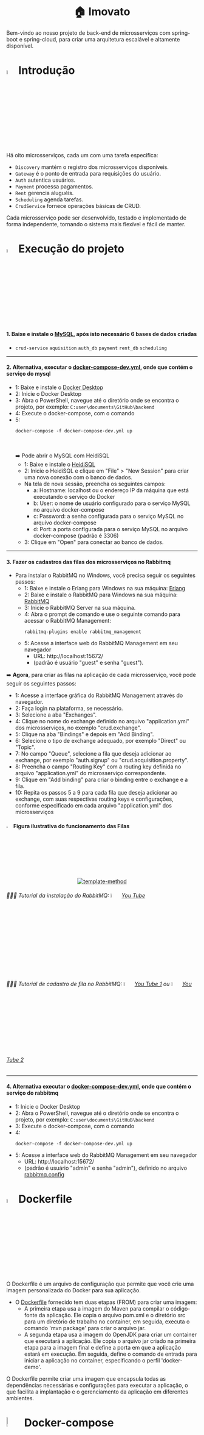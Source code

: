 <p align="center">
  <h1 align="center">🏠 Imovato</h1>
</p>
Bem-vindo ao nosso projeto de back-end de microsserviços com spring-boot e spring-cloud, para criar uma arquitetura escalável e altamente disponível. 

# <img src="https://user-images.githubusercontent.com/94808306/218839320-ff26eaec-7b62-4513-ad88-caaafe760f97.png" width="5%" style="display: inline-block;"> Introdução

Há oito microsserviços, cada um com uma tarefa específica:
  - `Discovery` mantém o registro dos microsserviços disponíveis.
  - `Gateway` é o ponto de entrada para requisições do usuário.
  - `Auth` autentica usuários.
  - `Payment` processa pagamentos.
  - `Rent` gerencia aluguéis.
  - `Scheduling` agenda tarefas.
  - `CrudService` fornece operações básicas de CRUD.
  
Cada microsserviço pode ser desenvolvido, testado e implementado de forma independente, tornando o sistema mais flexível e fácil de manter.

# <img src="https://user-images.githubusercontent.com/94808306/218839785-2a2e5f36-08e1-4d83-a977-db529e1cdfcc.png" width="5%" style="display: inline-block;"> Execução do projeto
#### 1. Baixe e instale o [MySQL](https://www.mysql.com/downloads/), após isto necessário 6 bases de dados criadas
 - `crud-service` `aquisition` `auth_db` `payment` `rent_db` `scheduling`
<hr>

#### 2. **Alternativa**, executar o [docker-compose-dev.yml](https://github.com/Imovato/backend/blob/master/docker-compose-dev.yml), onde que contém o serviço do mysql
- 1: Baixe e instale o [Docker Desktop](https://www.docker.com/products/docker-desktop/)
- 2: Inicie o Docker Desktop
- 3: Abra o PowerShell, navegue até o diretório onde se encontra o projeto, por exemplo: `C:user\documents\GitHub\backend`
- 4: Execute o docker-compose, com o comando
- 5: 
   ```
   docker-compose -f docker-compose-dev.yml up
   ```
   <br></br>
➡️ Pode abrir o MySQL com HeidiSQL
    - 1: Baixe e instale o [HeidiSQL](https://www.heidisql.com/download.php.)
    - 2: Inicie o HeidiSQL e clique em "File" > "New Session" para criar uma nova conexão com o banco de dados.
    - Na tela de nova sessão, preencha os seguintes campos:
        - a: Hostname: localhost ou o endereço IP da máquina que está executando o serviço do Docker
        - b: User: o nome de usuário configurado para o serviço MySQL no arquivo docker-compose
        - c: Password: a senha configurada para o serviço MySQL no arquivo docker-compose
        - d: Port: a porta configurada para o serviço MySQL no arquivo docker-compose (padrão é 3306)
    - 3: Clique em "Open" para conectar ao banco de dados.
<hr>
        
#### 3. Fazer os cadastros das filas dos microsserviços no Rabbitmq
- Para instalar o RabbitMQ no Windows, você precisa seguir os seguintes passos:
    - 1: Baixe e instale o Erlang para Windows na sua máquina: [Erlang](https://www.erlang.org/downloads)
    - 2: Baixe e instale o RabbitMQ para Windows na sua máquina: [RabbitMQ](https://www.rabbitmq.com/download.html)
    - 3: Inicie o RabbitMQ Server na sua máquina.
    - 4: Abra o prompt de comando e use o seguinte comando para acessar o RabbitMQ Management:
        ```
        rabbitmq-plugins enable rabbitmq_management
        ```
    - 5: Acesse a interface web do RabbitMQ Management em seu navegador
    	- URL: http://localhost:15672/ 
    	- (padrão é usuário "guest" e senha "guest").
    
➡️ **Agora**, para criar as filas na aplicação de cada microsserviço, você pode seguir os seguintes passos:
   - 1: Acesse a interface gráfica do RabbitMQ Management através do navegador.
   - 2: Faça login na plataforma, se necessário.
   - 3: Selecione a aba "Exchanges".
   - 4: Clique no nome do exchange definido no arquivo "application.yml" dos microsserviços, no exemplo "crud.exchange".
   - 5: Clique na aba "Bindings" e depois em "Add Binding".
   - 6: Selecione o tipo de exchange adequado, por exemplo "Direct" ou "Topic".
   - 7: No campo "Queue", selecione a fila que deseja adicionar ao exchange, por exemplo "auth.signup" ou "crud.acquisition.property".
   - 8: Preencha o campo "Routing Key" com a routing key definida no arquivo "application.yml" do microsserviço correspondente.
   - 9: Clique em "Add binding" para criar o binding entre o exchange e a fila.
   - 10: Repita os passos 5 a 9 para cada fila que deseja adicionar ao exchange, com suas respectivas routing keys e configurações, conforme especificado em cada arquivo "application.yml" dos microsserviços

#### <img src="https://user-images.githubusercontent.com/94808306/218846508-c0f8b682-8706-41d7-be28-93bfbe2dbfa8.png" width="3%" style="display: inline-block;"> Figura ilustrativa do funcionamento das Filas
<p align="center">
  <a href="https://github.com/SamuelModesto">
      <img alt="template-method" src="https://github.com/SamuelModesto/Imagens/blob/master/Imagens%20Imovato/ImovatoFilas.jpeg" />
  </a>
</p>

###### 👨🏻‍🏫 Tutorial da instalação do RabbitMQ: <img src="https://user-images.githubusercontent.com/94808306/218837983-d1203bee-b386-46f1-8d6f-44e47a5c66de.png" width="5%" style="display: inline-block;"> [You Tube](https://youtu.be/PESoVKv0Spo)
###### 👨🏻‍🏫 Tutorial de cadastro de fila no RabbitMQ: <img src="https://user-images.githubusercontent.com/94808306/218837983-d1203bee-b386-46f1-8d6f-44e47a5c66de.png" width="5%" style="display: inline-block;"> [You Tube 1](https://youtu.be/SzcvuHjRJKE) ou <img src="https://user-images.githubusercontent.com/94808306/218837983-d1203bee-b386-46f1-8d6f-44e47a5c66de.png" width="5%" style="display: inline-block;"> [You Tube 2](https://youtube.com/playlist?list=PLZTjHbp2Y7809w3PLM0UE_LgQq6vk49q0)

<hr>

#### 4. **Alternativa** executar o [docker-compose-dev.yml](https://github.com/Imovato/backend/blob/master/docker-compose-dev.yml), onde que contém o serviço do rabbitmq
   - 1: Inicie o Docker Desktop
   - 2: Abra o PowerShell, navegue até o diretório onde se encontra o projeto, por exemplo: `C:user\documents\GitHuB\backend`
   - 3: Execute o docker-compose, com o comando
   - 4: 
       ```
       docker-compose -f docker-compose-dev.yml up
       ```
   - 5: Acesse a interface web do RabbitMQ Management em seu navegador 
       - URL: http://localhost:15672/ 
       - (padrão é usuário "admin" e senha "admin"), definido no arquivo [rabbitmq.config](https://github.com/Imovato/backend/blob/master/rabbitmq.config)

# <img src="https://user-images.githubusercontent.com/94808306/218842555-9f2cfa9b-66db-4129-9d03-ee7a112cff73.png" width="5%" style="display: inline-block;"> Dockerfile
O Dockerfile é um arquivo de configuração que permite que você crie uma imagem personalizada do Docker para sua aplicação.
- O [Dockerfile](https://github.com/Imovato/backend/blob/master/CrudService/Dockerfile) fornecido tem duas etapas (FROM) para criar uma imagem:
	- A primeira etapa usa a imagem do Maven para compilar o código-fonte da aplicação. Ele copia o arquivo pom.xml e o diretório src para um diretório de trabalho no container, em seguida, executa o comando 'mvn package' para criar o arquivo jar.
	- A segunda etapa usa a imagem do OpenJDK para criar um container que executará a aplicação. Ele copia o arquivo jar criado na primeira etapa para a imagem final e define a porta em que a aplicação estará em execução. Em seguida, define o comando de entrada para iniciar a aplicação no container, especificando o perfil 'docker-demo'.

O Dockerfile permite criar uma imagem que encapsula todas as dependências necessárias e configurações para executar a aplicação, o que facilita a implantação e o gerenciamento da aplicação em diferentes ambientes.

# <img src="https://user-images.githubusercontent.com/94808306/218843489-f512178b-1b81-4817-b2b5-2faf060d8fd6.png" width="8%" style="display: inline-block;"> Docker-compose
- 1: O arquivo [docker-compose-dev.yml](https://github.com/Imovato/backend/blob/master/docker-compose-dev.yml) contém a definição dos serviços MySQL e RabbitMQ para o ambiente de desenvolvimento. Esses serviços são executados como contêineres do Docker e podem ser gerenciados por meio desse arquivo.
- 2: O arquivo [docker-compose-sonar.yml](https://github.com/Imovato/backend/blob/master/docker-compose-sonar.yml) define a configuração do SonarQube e sua base de dados correspondente. O SonarQube é uma ferramenta de análise de código aberto que ajuda a detectar problemas de qualidade de código.
- 3: O arquivo [docker-compose-deploy.yml](https://github.com/Imovato/backend/blob/master/docker-compose-deploy.yml) contém as definições para implantar as imagens dos microserviços e o banco de dados, juntamente com o RabbitMQ, em um ambiente de produção. Esse arquivo é usado para gerenciar a implantação de aplicativos em contêineres do Docker em um ambiente de produção.

# <img src="https://user-images.githubusercontent.com/94808306/218844771-6a4ff1c3-82c5-4726-b2ee-a6b765230624.png" width="5%" style="display: inline-block;"> CI/CD Pipeline com Jenkins
Este pipeline [Jenkinsfile](https://github.com/Imovato/backend/blob/master/Jenkinsfile) é definido em uma linguagem de script para a ferramenta Jenkins.
Ele tem vários estágios para compilar, testar e implantar dois serviços diferentes: 
- **Discovery e Rent** 
  - O estágio de "Build Discovery" verifica o código-fonte no repositório do GitHub, compila o código-fonte usando o Maven e empacota em um arquivo WAR. 
  - Em seguida, o estágio "Deploy Discovery" implanta o serviço no servidor Tomcat local. 
  - O estágio "Build Rent" compila o código-fonte do serviço Rent. 
  - O estágio "Unit Tests-Rent" executa os testes unitários para o serviço Rent. 
  - O estágio "Sonar Analysis" executa a análise de código-fonte usando o SonarQube do docker-compose [docker-compose-sonar.yml](https://github.com/Imovato/backend/blob/master/docker-compose-sonar.yml). 
  - O estágio "Deploy Rent" implanta o serviço Rent no servidor Tomcat. 
  - Finalmente, o estágio "API Test-Rent" executa testes de API em um projeto de teste separado.

# <img src="https://user-images.githubusercontent.com/94808306/218845473-a03734bb-4827-4353-aa0b-dc7b3887d3f9.png" width="5%" style="display: inline-block;"> Links
Os links estão disponíveis na documentação para auxiliar o desenvolvedor, porém itens como login e senha devem ser consultados nos arquivos de propriedade da aplicação.
|  Nome           | Link    | 
| :-------------  | :----------- |
| Swagger      |  http://localhost:8081/crudService/swagger-ui.html# |
| RabbitMQ      | http://localhost:15672/#/ |

#### <img src="https://user-images.githubusercontent.com/94808306/218847126-74c8e45c-69c7-49f2-9967-c21bfb0ac1aa.png" width="3%" style="display: inline-block;">   EndPoints dos microsserviços
| Aplicação    | Porta | context-path        | EndPoint                                   |
| ------------ | ----- | ------------------- | ----------------------------------------- |
| discovery    | 8087  | /discovery         | http://localhost:8087/discovery/*         |
| acquisition  | 8084  | /acquisitionService | http://localhost:8084/acquisitionService/* |
| auth         | 8083  | /authService       | http://localhost:8083/authService/*       |
| CrudService  | 8081  | /crudService       | http://localhost:8081/crudService/*       |
| gateway      | 8080  | /gateway           | http://localhost:8080/gateway/*           |
| payment      | 8082  | /paymentService    | http://localhost:8082/paymentService/*    |
| rent         | 8085  | /rentService       | http://localhost:8085/rentService/*       |
| scheduling   | 8086  | /schedulingService | http://localhost:8086/schedulingService/* |


# ⚙ Tecnologias Utilizadas

Tecnologia|Versão 
----|----
🐬MySQL|8.0.23
🍃Spring Boot|2.4.2
📺Netflix Eureka|1.10.11

# 🔨 Ferramentas
<p align="left">
  <img src="https://user-images.githubusercontent.com/94808306/218291199-b46da654-3be0-4bb1-b562-4b52a752e91e.png" width="5%" style="display: inline-block;">
  <img src="https://user-images.githubusercontent.com/94808306/218291220-845eba8e-5445-4d24-ae67-8d84df147826.png" width="5%" style="display: inline-block;">
  <img src="https://user-images.githubusercontent.com/94808306/218291409-2ff2da32-4ee9-4b44-9155-f611f9b6f714.png" width="5%" style="display: inline-block;">
  <img src="https://user-images.githubusercontent.com/94808306/218291444-7c45a496-2cfa-4bf5-b534-1816ba1a6013.png" width="5%" style="display: inline-block;">
  <img src="https://user-images.githubusercontent.com/94808306/218291546-ba11a3df-b998-4744-938e-fd08f8c73dba.png" width="8%" style="display: inline-block;">
  <img src="https://user-images.githubusercontent.com/94808306/218291681-08c6dca5-869f-4cb9-a032-cc68eb6779aa.png" width="5%" style="display: inline-block;">
</p>

# <img src="https://user-images.githubusercontent.com/94808306/218848224-1422f187-a01e-4b46-9606-bef2cd3c35e8.png" width="5%" style="display: inline-block;"> Front-End
- O front-end encontra-se em outro repositório. **[GitHub](https://github.com/RP-IV-GP2/front-web)**

